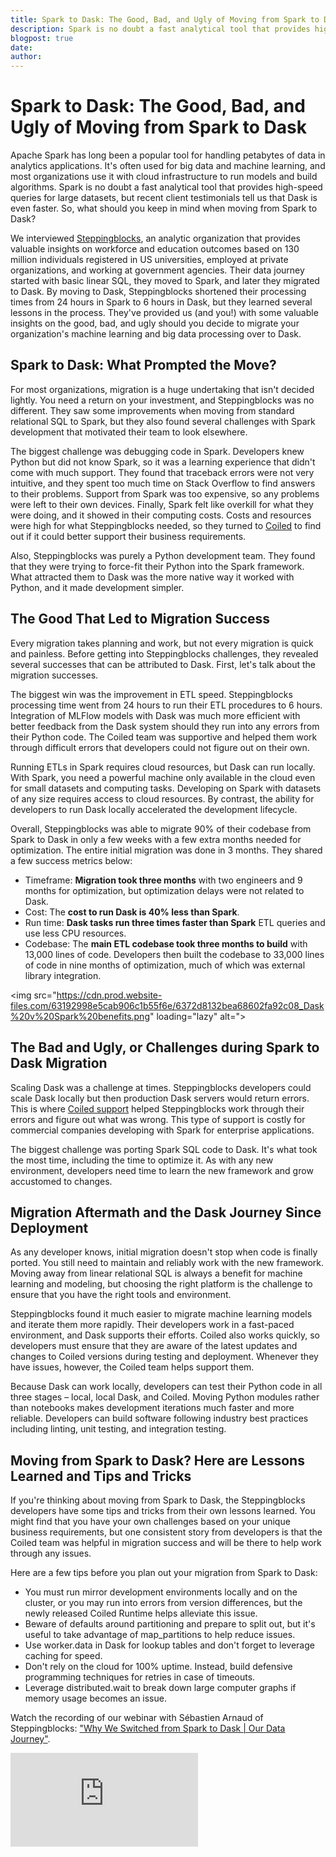 ```yaml
---
title: Spark to Dask: The Good, Bad, and Ugly of Moving from Spark to Dask
description: Spark is no doubt a fast analytical tool that provides high-speed queries for large datasets, but recent client testimonials tell us that Dask is even faster.
blogpost: true
date: 
author: 
---
```


# Spark to Dask: The Good, Bad, and Ugly of Moving from Spark to Dask

Apache Spark has long been a popular tool for handling petabytes of data in analytics applications. It's often used for big data and machine learning, and most organizations use it with cloud infrastructure to run models and build algorithms. Spark is no doubt a fast analytical tool that provides high-speed queries for large datasets, but recent client testimonials tell us that Dask is even faster. So, what should you keep in mind when moving from Spark to Dask?

We interviewed [Steppingblocks](https://www.steppingblocks.com/), an analytic organization that provides valuable insights on workforce and education outcomes based on 130 million individuals registered in US universities, employed at private organizations, and working at government agencies. Their data journey started with basic linear SQL, they moved to Spark, and later they migrated to Dask. By moving to Dask, Steppingblocks shortened their processing times from 24 hours in Spark to 6 hours in Dask, but they learned several lessons in the process. They've provided us (and you!) with some valuable insights on the good, bad, and ugly should you decide to migrate your organization's machine learning and big data processing over to Dask.

## Spark to Dask: What Prompted the Move?

For most organizations, migration is a huge undertaking that isn't decided lightly. You need a return on your investment, and Steppingblocks was no different. They saw some improvements when moving from standard relational SQL to Spark, but they also found several challenges with Spark development that motivated their team to look elsewhere.

The biggest challenge was debugging code in Spark. Developers knew Python but did not know Spark, so it was a learning experience that didn't come with much support. They found that traceback errors were not very intuitive, and they spent too much time on Stack Overflow to find answers to their problems. Support from Spark was too expensive, so any problems were left to their own devices. Finally, Spark felt like overkill for what they were doing, and it showed in their computing costs. Costs and resources were high for what Steppingblocks needed, so they turned to [Coiled](/old-home-4) to find out if it could better support their business requirements.

Also, Steppingblocks was purely a Python development team. They found that they were trying to force-fit their Python into the Spark framework. What attracted them to Dask was the more native way it worked with Python, and it made development simpler.

## The Good That Led to Migration Success

Every migration takes planning and work, but not every migration is quick and painless. Before getting into Steppingblocks challenges, they revealed several successes that can be attributed to Dask. First, let's talk about the migration successes.

The biggest win was the improvement in ETL speed. Steppingblocks processing time went from 24 hours to run their ETL procedures to 6 hours. Integration of MLFlow models with Dask was much more efficient with better feedback from the Dask system should they run into any errors from their Python code. The Coiled team was supportive and helped them work through difficult errors that developers could not figure out on their own.

Running ETLs in Spark requires cloud resources, but Dask can run locally. With Spark, you need a powerful machine only available in the cloud even for small datasets and computing tasks. Developing on Spark with datasets of any size requires access to cloud resources.  By contrast, the ability for developers to run Dask locally accelerated the development lifecycle.

Overall, Steppingblocks was able to migrate 90% of their codebase from Spark to Dask in only a few weeks with a few extra months needed for optimization. The entire initial migration was done in 3 months. They shared a few success metrics below:

* Timeframe: **Migration took three months** with two engineers and 9 months for optimization, but optimization delays were not related to Dask.
* Cost: The **cost to run Dask is 40% less than Spark**.
* Run time: **Dask tasks run three times faster than Spark** ETL queries and use less CPU resources.
* Codebase: The **main ETL codebase took three months to build** with 13,000 lines of code. Developers then built the codebase to 33,000 lines of code in nine months of optimization, much of which was external library integration.

<img src="https://cdn.prod.website-files.com/63192998e5cab906c1b55f6e/6372d8132bea68602fa92c08_Dask%20v%20Spark%20benefits.png" loading="lazy" alt=">

## The Bad and Ugly, or Challenges during Spark to Dask Migration

Scaling Dask was a challenge at times. Steppingblocks developers could scale Dask locally but then production Dask servers would return errors. This is where [Coiled support](https://docs.coiled.io/user_guide/support.html) helped Steppingblocks work through their errors and figure out what was wrong. This type of support is costly for commercial companies developing with Spark for enterprise applications.

The biggest challenge was porting Spark SQL code to Dask. It's what took the most time, including the time to optimize it. As with any new environment, developers need time to learn the new framework and grow accustomed to changes.

## Migration Aftermath and the Dask Journey Since Deployment

As any developer knows, initial migration doesn't stop when code is finally ported. You still need to maintain and reliably work with the new framework. Moving away from linear relational SQL is always a benefit for machine learning and modeling, but choosing the right platform is the challenge to ensure that you have the right tools and environment.

Steppingblocks found it much easier to migrate machine learning models and iterate them more rapidly. Their developers work in a fast-paced environment, and Dask supports their efforts. Coiled also works quickly, so developers must ensure that they are aware of the latest updates and changes to Coiled versions during testing and deployment. Whenever they have issues, however, the Coiled team helps support them.

Because Dask can work locally, developers can test their Python code in all three stages – local, local Dask, and Coiled. Moving Python modules rather than notebooks makes development iterations much faster and more reliable. Developers can build software following industry best practices including linting, unit testing, and integration testing.

## Moving from Spark to Dask? Here are Lessons Learned and Tips and Tricks

If you're thinking about moving from Spark to Dask, the Steppingblocks developers have some tips and tricks from their own lessons learned. You might find that you have your own challenges based on your unique business requirements, but one consistent story from developers is that the Coiled team was helpful in migration success and will be there to help work through any issues.

Here are a few tips before you plan out your migration from Spark to Dask:

* You must run mirror development environments locally and on the cluster, or you may run into errors from version differences, but the newly released Coiled Runtime helps alleviate this issue.
* Beware of defaults around partitioning and prepare to split out, but it's useful to take advantage of map_partitions to help reduce issues.
* Use worker.data in Dask for lookup tables and don't forget to leverage caching for speed.
* Don't rely on the cloud for 100% uptime. Instead, build defensive programming techniques for retries in case of timeouts.
* Leverage distributed.wait to break down large computer graphs if memory usage becomes an issue.

Watch the recording of our webinar with Sébastien Arnaud of Steppingblocks: ["Why We Switched from Spark to Dask | Our Data Journey"](https://www.youtube.com/watch?v=jR0Y7NqKJs8).

<iframe allowfullscreen="true" frameborder="0" scrolling="no" src="https://www.youtube.com/embed/jR0Y7NqKJs8?enablejsapi=1&amp;origin=https%3A%2F%2Fwww.coiled.io" title="Spark vs Dask | Why We Switched from Spark to Dask | Sébastien Arnaud at Steppingblocks | June 2022" data-gtm-yt-inspected-34277050_38="true" id="298436322" data-gtm-yt-inspected-12="true"></iframe>